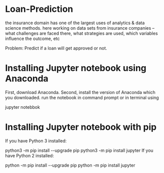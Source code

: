 # Loan-Prediction

the insurance domain has one of the largest uses of analytics & data science methods.
here working on data sets from insurance companies – what challenges are faced there, what strategies are used, which variables influence the outcome, etc

Problem: Predict if a loan will get approved or not.

# Installing Jupyter notebook using Anaconda
First, download Anaconda. Second, install the version of Anaconda which you downloaded. run the notebook in command prompt or in terminal using

jupyter notebbok

# Installing Jupyter notebook with pip
If you have Python 3 installed:

python3 -m pip install --upgrade pip
python3 -m pip install jupyter
If you have Python 2 installed:

python -m pip install --upgrade pip
python -m pip install jupyter

